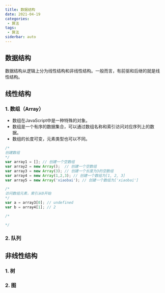 ```yaml
---
title: 数据结构
date: 2021-04-19
categories:
 - 算法
tags:
 - 算法
siderbar: auto
---
```


## 数据结构
数据结构从逻辑上分为线性结构和非线性结构。一般而言，有前驱和后继的就是线性结构。

## 线性结构
### 1. 数组（Array）
- 数组在JavaScript中是一种特殊的对象。
- 数组是一个有序的数据集合，可以通过数组名称和索引访问对应序列上的数据。
- 数组的长度可变，元素类型也可以不同。
```js
/*
创建数组
*/
var array1 = []; // 创建一个空数组
var array2 = new Array();  // 创建一个空数组
var array3 = new Array(3); // 创建一个长度为3的空数组
var array4 = new Array(1,2,3); // 创建一个数组为[1, 2, 3]
var array5 = new Array('xiaobai'); // 创建一个数组为['xiaobai']

/*
访问数组元素，索引从0开始
*/
var a = array3[0]; // undefined
var b = array4[1]; // 2

/*

*/
```

### 2. 队列

## 非线性结构
### 1. 树
### 2. 图
